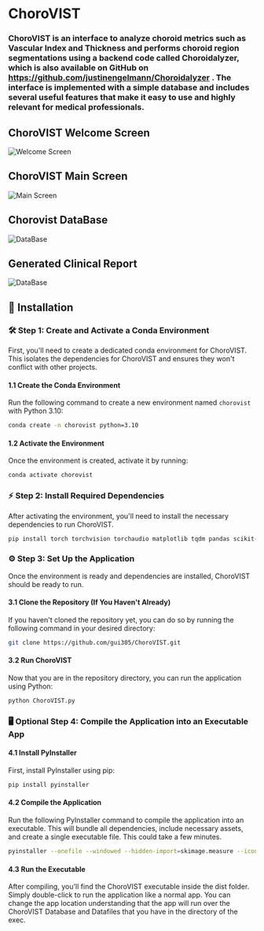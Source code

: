 # **ChoroVIST**
### **ChoroVIST** is an interface to analyze choroid metrics such as Vascular Index and Thickness and performs choroid region segmentations using a backend code called **Choroidalyzer**, which is also available on GitHub on https://github.com/justinengelmann/Choroidalyzer . The interface is implemented with a simple database and includes several useful features that make it easy to use and highly relevant for medical professionals.

## ChoroVIST Welcome Screen
![Welcome Screen](https://github.com/user-attachments/assets/ce603e6a-8b02-4c33-8899-e9592a425a91)

## ChoroVIST Main Screen
![Main Screen](https://github.com/user-attachments/assets/a5a14f94-06ca-487e-85ab-1549798fd427)

## Chorovist DataBase
![DataBase](https://github.com/user-attachments/assets/6cb23d30-feb2-45a7-95ff-207d56da65d3) 

## Generated Clinical Report
![DataBase](https://github.com/user-attachments/assets/efecece9-fe9c-451b-9cd4-1ffaa726e2ae)

## 🔧 Installation

### 🛠️ Step 1: Create and Activate a Conda Environment

First, you'll need to create a dedicated conda environment for ChoroVIST. This isolates the dependencies for ChoroVIST and ensures they won't conflict with other projects.

#### 1.1 Create the Conda Environment

Run the following command to create a new environment named `chorovist` with Python 3.10:

```bash
conda create -n chorovist python=3.10
```
#### 1.2 Activate the Environment

Once the environment is created, activate it by running:

```bash
conda activate chorovist
```
### ⚡ Step 2: Install Required Dependencies

After activating the environment, you'll need to install the necessary dependencies to run ChoroVIST.

```bash
pip install torch torchvision torchaudio matplotlib tqdm pandas scikit-image scipy openpyxl oct_converter tkcalendar
```

### ⚙️ Step 3: Set Up the Application

Once the environment is ready and dependencies are installed, ChoroVIST should be ready to run.

#### 3.1 Clone the Repository (If You Haven't Already)

If you haven't cloned the repository yet, you can do so by running the following command in your desired directory:

```bash
git clone https://github.com/gui305/ChoroVIST.git
```

#### 3.2 Run ChoroVIST
Now that you are in the repository directory, you can run the application using Python:

```bash
python ChoroVIST.py
```

### 🖥️ Optional Step 4: Compile the Application into an Executable App

#### 4.1 Install PyInstaller
First, install PyInstaller using pip:

```bash
pip install pyinstaller
```

#### 4.2 Compile the Application
Run the following PyInstaller command to compile the application into an executable. This will bundle all dependencies, include necessary assets, and create a single executable file. This could take a few minutes.

```bash
pyinstaller --onefile --windowed --hidden-import=skimage.measure --icon=coroide.ico --add-data "FMUL.png;." --add-data "Tecnico.png;." --add-data "OLHO.png;." --add-data "coroide.ico;." ChoroVIST.py
```

#### 4.3 Run the Executable
After compiling, you'll find the ChoroVIST executable inside the dist folder. Simply double-click to run the application like a normal app. You can change the app location understanding that the app will run over the ChoroVIST Database and Datafiles that you have in the directory of the exec.
